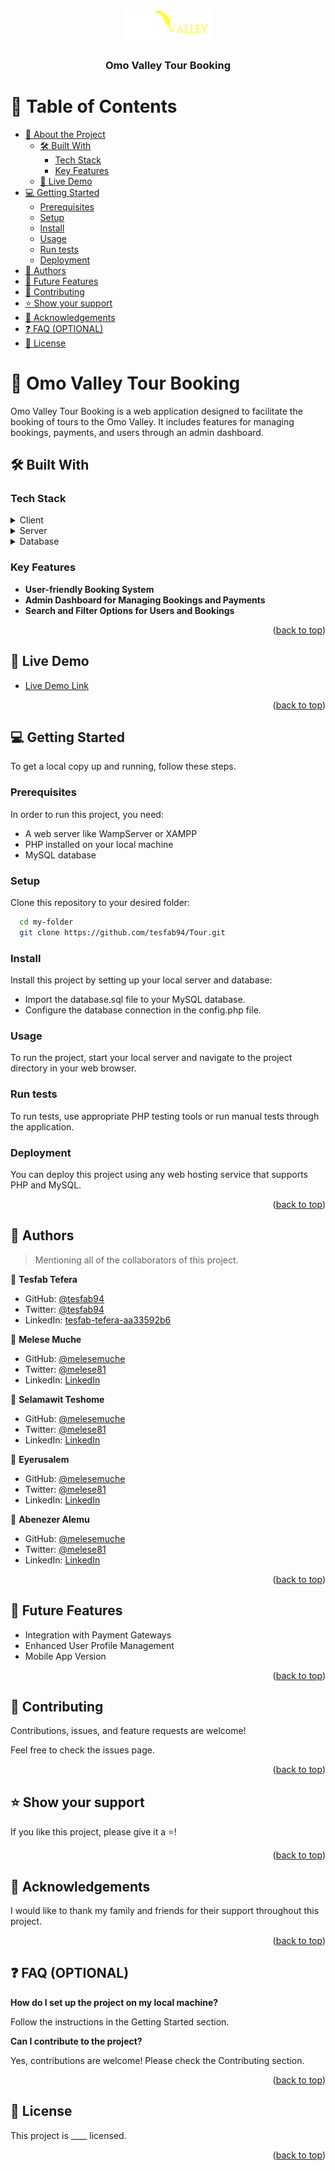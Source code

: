 <a name="readme-top"></a>

<div align="center">
  <img src="omovalleylogo.png" alt="logo" width="140" height="auto" />
  <br/>

  <h3><b>Omo Valley Tour Booking</b></h3>

</div>

<!-- TABLE OF CONTENTS -->

# 📗 Table of Contents

- [📖 About the Project](#about-project)
  - [🛠 Built With](#built-with)
    - [Tech Stack](#tech-stack)
    - [Key Features](#key-features)
  - [🚀 Live Demo](#live-demo)
- [💻 Getting Started](#getting-started)
  - [Prerequisites](#prerequisites)
  - [Setup](#setup)
  - [Install](#install)
  - [Usage](#usage)
  - [Run tests](#run-tests)
  - [Deployment](#deployment)
- [👥 Authors](#authors)
- [🔭 Future Features](#future-features)
- [🤝 Contributing](#contributing)
- [⭐️ Show your support](#support)
- [🙏 Acknowledgements](#acknowledgements)
- [❓ FAQ (OPTIONAL)](#faq)
- [📝 License](#license)

<!-- PROJECT DESCRIPTION -->

# 📖 Omo Valley Tour Booking <a name="about-project"></a>

Omo Valley Tour Booking is a web application designed to facilitate the booking of tours to the Omo Valley. It includes features for managing bookings, payments, and users through an admin dashboard.

## 🛠 Built With <a name="built-with"></a>

### Tech Stack <a name="tech-stack"></a>

<details>
  <summary>Client</summary>
  <ul>
    <li><a href="https://developer.mozilla.org/en-US/docs/Web/HTML">HTML</a></li>
    <li><a href="https://developer.mozilla.org/en-US/docs/Web/CSS">CSS</a></li>
    <li><a href="https://developer.mozilla.org/en-US/docs/Web/JavaScript">JavaScript</a></li>
  </ul>
</details>

<details>
  <summary>Server</summary>
  <ul>
    <li><a href="https://www.php.net/">PHP</a></li>
  </ul>
</details>

<details>
  <summary>Database</summary>
  <ul>
    <li><a href="https://www.mysql.com/">MySQL</a></li>
  </ul>
</details>

<!-- Features -->

### Key Features <a name="key-features"></a>

- **User-friendly Booking System**
- **Admin Dashboard for Managing Bookings and Payments**
- **Search and Filter Options for Users and Bookings**

<p align="right">(<a href="#readme-top">back to top</a>)</p>

<!-- LIVE DEMO -->

## 🚀 Live Demo <a name="live-demo"></a>

- [Live Demo Link](https://omovalleytourbooking.com)

<p align="right">(<a href="#readme-top">back to top</a>)</p>

<!-- GETTING STARTED -->

## 💻 Getting Started <a name="getting-started"></a>

To get a local copy up and running, follow these steps.

### Prerequisites

In order to run this project, you need:

- A web server like WampServer or XAMPP
- PHP installed on your local machine
- MySQL database

### Setup

Clone this repository to your desired folder:

```sh
  cd my-folder
  git clone https://github.com/tesfab94/Tour.git
```
### Install
Install this project by setting up your local server and database:

- Import the database.sql file to your MySQL database.
- Configure the database connection in the config.php file.
### Usage
To run the project, start your local server and navigate to the project directory in your web browser.

### Run tests
To run tests, use appropriate PHP testing tools or run manual tests through the application.

### Deployment
You can deploy this project using any web hosting service that supports PHP and MySQL.

<p align="right">(<a href="#readme-top">back to top</a>)</p>
<!-- AUTHORS -->

## 👥 Authors <a name="authors"></a>

> Mentioning all of the collaborators of this project.

👤 **Tesfab Tefera**

- GitHub: [@tesfab94](https://github.com/githubhandle)
- Twitter: [@tesfab94](https://twitter.com/twitterhandle)
- LinkedIn: [tesfab-tefera-aa33592b6](https://linkedin.com/in/linkedinhandle)

👤 **Melese Muche**

- GitHub: [@melesemuche](https://github.com/githubhandle)
- Twitter: [@melese81](https://twitter.com/twitterhandle)
- LinkedIn: [LinkedIn](https://linkedin.com/in/linkedinhandle)
  
👤 **Selamawit Teshome**

- GitHub: [@melesemuche](https://github.com/githubhandle)
- Twitter: [@melese81](https://twitter.com/twitterhandle)
- LinkedIn: [LinkedIn](https://linkedin.com/in/linkedinhandle)
 
👤 **Eyerusalem**

- GitHub: [@melesemuche](https://github.com/githubhandle)
- Twitter: [@melese81](https://twitter.com/twitterhandle)
- LinkedIn: [LinkedIn](https://linkedin.com/in/linkedinhandle)

👤 **Abenezer Alemu**

- GitHub: [@melesemuche](https://github.com/githubhandle)
- Twitter: [@melese81](https://twitter.com/twitterhandle)
- LinkedIn: [LinkedIn](https://linkedin.com/in/linkedinhandle)
<p align="right">(<a href="#readme-top">back to top</a>)</p>
<!-- FUTURE FEATURES -->

## 🔭 Future Features <a name="future-features"></a>

- Integration with Payment Gateways
- Enhanced User Profile Management
- Mobile App Version

<p align="right">(<a href="#readme-top">back to top</a>)</p>
<!-- CONTRIBUTING -->

## 🤝 Contributing <a name="contributing"></a>

Contributions, issues, and feature requests are welcome!

Feel free to check the issues page.
<p align="right">(<a href="#readme-top">back to top</a>)</p>
<!-- SUPPORT -->

## ⭐️ Show your support <a name="support"></a>
If you like this project, please give it a ⭐️!
<p align="right">(<a href="#readme-top">back to top</a>)</p>
<!-- ACKNOWLEDGEMENTS -->

## 🙏 Acknowledgements <a name="acknowledgements"></a>
I would like to thank my family and friends for their support throughout this project.

<p align="right">(<a href="#readme-top">back to top</a>)</p>
<!-- FAQ (optional) -->

## ❓ FAQ (OPTIONAL) <a name="faq"></a>
**How do I set up the project on my local machine?**

Follow the instructions in the Getting Started section.

**Can I contribute to the project?**

Yes, contributions are welcome! Please check the Contributing section.
<p align="right">(<a href="#readme-top">back to top</a>)</p>
<!-- LICENSE -->

## 📝 License <a name="license"></a>
This project is ____ licensed.

<p align="right">(<a href="#readme-top">back to top</a>)</p>
